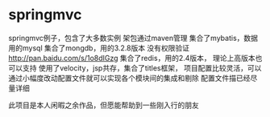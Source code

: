 # springmvc
springmvc例子，包含了大多数实例
架包通过maven管理
集合了mybatis，数据用的mysql
集合了mongdb，用的3.2.8版本 没有权限验证 http://pan.baidu.com/s/1o8dIGzg
集合了redis，用的2.4版本， 理论上高版本也可以支持
使用了velocity，jsp共存，集合了titles框架，
项目配置比较灵活，可以通过小幅度改动配置文件就可以实现各个模块间的集成和剔除
配置文件描已经尽量详细






此项目是本人闲暇之余作品，但愿能帮助到一些刚入行的朋友
